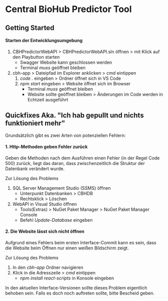 ﻿# Central BioHub Predictor Tool

## Getting Started

#### Starten der Entwicklungsumgebung

1. CBHPredictorWebAPI > CBHPredictorWebAPI.sln öffnen > mit Klick auf den Playbutton starten
	- Swagger Website kann geschlossen werden
	- Terminal *muss* geöffnet bleiben
2. cbh-app > Dateipfad im Explorer anklicken > *cmd* eintippen
	1. *code .* eingeben > Ordner öffnet sich in VS Code
	2. *npm start* eingeben > Website öffnet sich im Browser
		- Terminal *muss* geöffnet bleiben
		- Website sollte geöffnet bleiben > Änderungen im Code werden in Echtzeit ausgeführt

## Quickfixes Aka. "Ich hab gepullt und nichts funktioniert mehr"

Grundsätzlich gibt es zwei Arten von potenziellen Fehlern:

#### 1. Http-Methoden geben Fehler zurück

Geben die Methoden nach dem Ausführen einen Fehler (in der Regel Code 500) zurück, liegt das daran, dass zwischenzeitlich die Struktur der Datenbank verändert wurde.

Zur Lösung des Problems  

1. SQL Server Management Studio (SSMS) öffnen
	- Unterpunkt Datenbanken > CBHDB
	- Rechtsklick > Löschen
2. WebAPI in Visual Studio öffnen
	- Tools(Extras) > NuGet Paket Manager > NuGet Paket Manager Console
	- Befehl *Update-Database* eingeben

#### 2. Die Website lässt sich nicht öffnen

Aufgrund eines Fehlers beim ersten Interface-Commit kann es sein, dass die Website beim Öffnen nur einen weißen Bildschirm zeigt. 

Zur Lösung des Problems
1. In den *cbh-app* Ordner navigieren
2. Klick in die Adresszeile > *cmd* eintippen
	- *npm install react-scripts* in Konsole eingeben

In den aktuellen Interface-Versionen sollte dieses Problem eigentlich behoben sein. Falls es doch noch auftreten sollte, bitte Bescheid geben.
